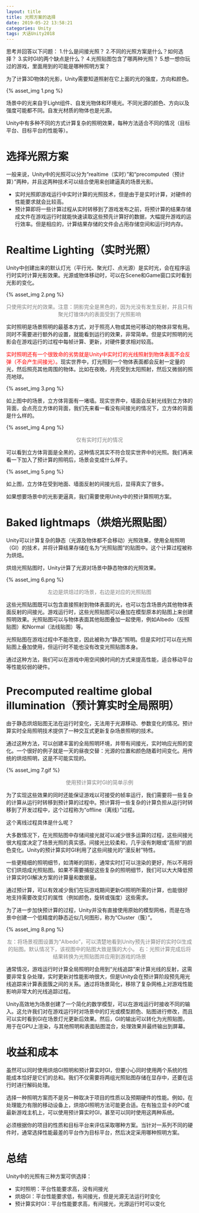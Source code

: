 ```yaml
---
layout: title
title: 光照方案的选择
date: 2019-05-22 13:58:21
categories: Unity
tags: 大话Unity2018
---
```

思考并回答以下问题：
1.什么是间接光照？
2.不同的光照方案是什么？如何选择？
3.实时GI的两个缺点是什么？
4.光照贴图包含了哪两种光照？
5.想一想你玩过的游戏，里面用到的可能是哪种照明方案？

<!--more-->

为了计算3D物体的光影，Unity需要知道照射在它上面的光的强度，方向和颜色。

{% asset_img 1.png %}

场景中的光来自于Light组件、自发光物体和环境光。不同光源的颜色、方向以及强度可能都不同。自发光材质的物体也是光源。

Unity中有多种不同的方式计算复杂的照明效果，每种方法适合不同的情况（目标平台、目标平台的性能等）。

# 选择光照方案

一般来说，Unity中的光照可以分为“realtime（实时）”和“precomputed（预计算）”两种，并且这两种技术可以结合使用来创建逼真的场景光影。

* 实时光照即游戏运行中实时计算的光照技术，但是由于是实时计算，对硬件的性能要求就会比较高。
* 预计算即将一些计算过程从实时转移到了游戏发布之前，将预计算的结果存储成文件在游戏运行时就能快速读取这些预先计算好的数据，大幅提升游戏的运行效率。但是相应的，计算结果存储的文件会占用存储空间和运行时内存。

# Realtime Lighting（实时光照）

Unity中创建出来的默认灯光（平行光、聚光灯、点光源）是实时光，会在程序运行时实时计算光影效果。光源或物体移动时，可以在Scene和Game窗口实时看到光影的变化。

{% asset_img 2.png %}
<center><font color="gray">只使用实时光的效果。注意：阴影完全是黑色的，因为光没有发生反射，并且只有聚光灯锥体内的表面受到了光照影响</font></center>

实时照明是场景照明的最基本方式，对于照亮人物或其他可移动的物体非常有用。同时不需要进行额外的设置，就能看到运行的效果，非常简单。但是实时照明的光影会在游戏运行的过程中每帧计算、更新，对硬件要求相对较高。

<span style="color:red;">实时照明还有一个很致命的劣势就是Unity中实时灯的光线照射到物体表面不会反弹（不会产生间接光）。</span>现实世界中，灯光照到一个物体表面都会反射一定量的光，然后照亮其他周围的物体。比如在夜晚，月亮受到太阳照射，然后又微弱的照亮地球。

{% asset_img 3.png %}

如上图中的场景，立方体背面有一堵墙。现实世界中，墙面会反射光线到立方体的背面，会点亮立方体的背面，我们先来看一看没有间接光的情况下，立方体的背面是什么样的。

{% asset_img 4.png %}
<center><font color="gray">仅有实时灯光的情况</font></center>

可以看到立方体背面是全黑的，这种情况其实不符合现实世界中的光照。我们再来看一下加入了预计算的照明后，场景会变成什么样子。

{% asset_img 5.png %}

如上图，立方体在受到地面、墙面反射的间接光后，显得真实了很多。

如果想要场景中的光影更逼真，我们需要使用Unity中的预计算照明方案。

# Baked lightmaps（烘焙光照贴图）

Unity可以计算复杂的静态（光源及物体都不会移动）光照效果，使用全局照明（GI）的技术，并将计算结果存储在名为“光照贴图”的贴图中。这个计算过程被称为烘焙。

烘焙光照贴图时，Unity计算了光源对场景中静态物体的光照效果。

{% asset_img 6.png %}
<center><font color="gray">左边是烘焙过的场景，右边是对应的光照贴图</font></center>

这些光照贴图既可以包含直接照射到物体表面的光，也可以包含场景内其他物体表面反射的间接光。游戏运行时，这些光照贴图可以叠加在模型原本的贴图上来创建照明效果。光照贴图可以与物体表面其他贴图叠加一起使用，例如Albedo（反照贴图）和Normal（法线贴图）等。

光照贴图在游戏过程中不能改变，因此被称为“静态”照明。但是实时灯可以在光照贴图上叠加使用，但运行时不能也没有改变光照贴图本身。

通过这种方法，我们可以在游戏中用空间换时间的方式来提高性能，适合移动平台等性能较弱的硬件。

# Precomputed realtime global illumination（预计算实时全局照明）

由于静态烘焙贴图无法在运行时变化，无法用于光源移动、参数变化的情况。预计算实时全局照明技术提供了一种交互式更新复杂场景照明的技术。

通过这种方法，可以创建丰富的全局照明环境，并带有间接光，实时响应光照的变化。一个很好的例子就是一天的昼夜交替：光源的位置和颜色随着时间变化。用传统的烘焙照明，这是不可能实现的。

{% asset_img 7.gif %}
<center><font color="gray">使用预计算实时GI的简单示例</font></center>

为了实现这些效果的同时还能保证游戏以可接受的帧率运行，我们需要将一些复杂的计算从运行时转移到预计算的过程中。预计算将一些复杂的计算负担从运行时转移到了开发过程中，这个过程称为“offline（离线）”过程。

这个离线过程具体是什么呢？

大多数情况下，在光照贴图中存储间接光就可以减少很多运算的过程，这些间接光很大程度决定了场景光照的真实感。间接光比较柔和，几乎没有刺眼或“高频”的颜色变化。Unity的预计算实时GI利用了这些间接光的“漫反射”特性。

一些更精细的照明细节，如清晰的阴影，通常实时灯可以渲染的更好，所以不用将它们烘焙成光照贴图。如果不需要捕捉这些复杂的照明细节，我们可以大大降低预计算实时GI解决方案的计算量和数据量。

通过预计算，可以有效减少我们在玩游戏期间更新GI照明所需的计算，也能很好地支持需要改变灯的属性（例如颜色，旋转或强度）这些需求。

为了进一步加快预计算的过程，Unity并没有直接使用原始的模型网格，而是在场景中创建一个低精度的静态近似几何图形，称为“Cluster（簇）”。

{% asset_img 8.png %}
<center><font color="gray">左：将场景视图设置为“Albedo”，可以清楚地看到Unity预先计算好的实时GI生成的贴图。默认情况下，该视图中的贴图大致是簇的大小。
右：光照计算完成后将结果转换为光照贴图并应用到游戏的场景 </font></center>

通常情况，游戏运行时计算全局照明时会用到“光线追踪”来计算光线的反射，这需要非常复杂处理，实时更新对性能影响很大，但是Unity会在预计算阶段预先用光线追踪来计算表面簇之间的关系。通过将场景简化，移除了复杂网格上对游戏性能影响非常大的光线追踪过程。

Unity高效地为场景创建了一个简化的数学模型，可以在游戏运行时接收不同的输入。这允许我们对在游戏运行时对场景中的灯光或模型颜色、贴图进行修改，而且可以实时看到GI在场景灯光更新后效果。然后，GI的输出可以转化为光照贴图，用于在GPU上渲染，与其他照明和表面贴图混合，处理效果并最终输出到屏幕。

# 收益和成本

虽然可以同时使用烘焙GI照明和预计算实时GI，但要小心同时使用两个系统的性能成本恰好是它们的总和。我们不仅需要将两组光照贴图存储在显存中，还要在运行时进行解码处理。

选择一种照明方案而不是另一种取决于项目的性质以及预期硬件的性能。例如，在处理能力有限的移动设备上，烘焙GI照明方法可能更合适。在有独立显卡的PC或最新游戏主机上，可以使用预计算实时GI，甚至可以同时使用这两种系统。

必须根据你的项目的性质和目标平台来评估采取哪种方案。当针对一系列不同的硬件时，通常选择性能最差的平台作为目标平台，然后决定采用哪种照明方案。

# 总结

Unity中的光照有三种方案可供选择：
* 实时照明：平台性能要求高，没有间接光
* 烘焙GI：平台性能要求低，有间接光，但是光源无法运行时变化
* 预计算实时GI：平台性能要求高，有间接光，光源运行时可以变化
